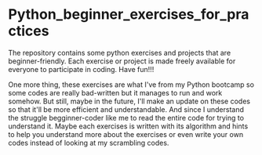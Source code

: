 # Python_beginner_exercises_for_practices
The repository contains some python exercises and projects that are beginner-friendly. Each exercise or project is made freely available for everyone to participate in coding. Have fun!!!

One more thing, these exercises are what I've from my Python bootcamp so some codes are really bad-written but it manages to run and work somehow. But still, maybe in the future, I'll make an update on these codes so that it'll be more efficient and understandable. And since I understand the struggle begginner-coder like me to read the entire code for trying to understand it. Maybe each exercises is written with its algorithm and hints to help you understand more about the exercises or even write your own codes instead of looking at my scrambling codes. 
